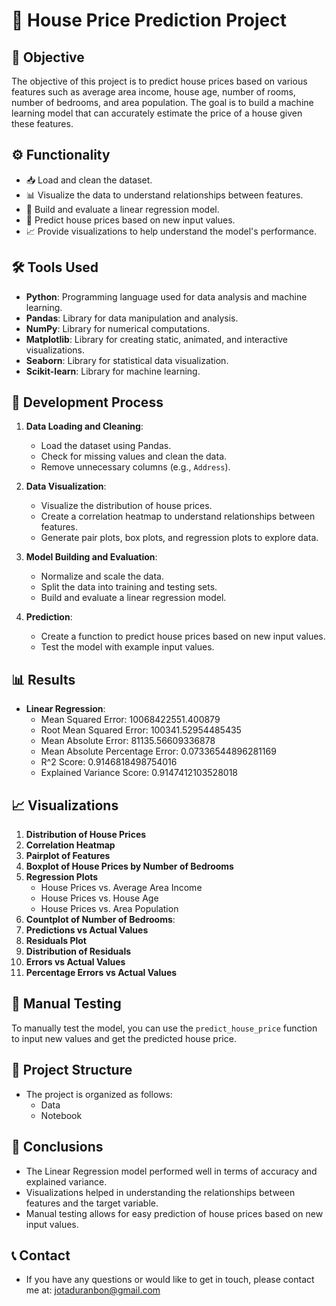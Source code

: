 # 🏡 House Price Prediction Project

## 🎯 Objective
The objective of this project is to predict house prices based on various features such as average area income, house age, number of rooms, number of bedrooms, and area population. The goal is to build a machine learning model that can accurately estimate the price of a house given these features.

## ⚙️ Functionality
- 📥 Load and clean the dataset.
- 📊 Visualize the data to understand relationships between features.
- 🤖 Build and evaluate a linear regression model.
- 🔮 Predict house prices based on new input values.
- 📈 Provide visualizations to help understand the model's performance.

## 🛠️ Tools Used
- **Python**: Programming language used for data analysis and machine learning.
- **Pandas**: Library for data manipulation and analysis.
- **NumPy**: Library for numerical computations.
- **Matplotlib**: Library for creating static, animated, and interactive visualizations.
- **Seaborn**: Library for statistical data visualization.
- **Scikit-learn**: Library for machine learning.

## 📝 Development Process
1. **Data Loading and Cleaning**:
   - Load the dataset using Pandas.
   - Check for missing values and clean the data.
   - Remove unnecessary columns (e.g., `Address`).

2. **Data Visualization**:
   - Visualize the distribution of house prices.
   - Create a correlation heatmap to understand relationships between features.
   - Generate pair plots, box plots, and regression plots to explore data.

3. **Model Building and Evaluation**:
   - Normalize and scale the data.
   - Split the data into training and testing sets.
   - Build and evaluate a linear regression model.

4. **Prediction**:
   - Create a function to predict house prices based on new input values.
   - Test the model with example input values.

## 📊 Results
- **Linear Regression**:
  - Mean Squared Error: 10068422551.400879
  - Root Mean Squared Error: 100341.52954485435
  - Mean Absolute Error: 81135.56609336878
  - Mean Absolute Percentage Error: 0.07336544896281169
  - R^2 Score: 0.9146818498754016
  - Explained Variance Score: 0.9147412103528018

## 📈 Visualizations
1. **Distribution of House Prices**
2. **Correlation Heatmap**
3. **Pairplot of Features**
4. **Boxplot of House Prices by Number of Bedrooms**
5. **Regression Plots**
   - House Prices vs. Average Area Income
   - House Prices vs. House Age
   - House Prices vs. Area Population
6. **Countplot of Number of Bedrooms**:
7. **Predictions vs Actual Values**
8. **Residuals Plot**
9. **Distribution of Residuals**
10. **Errors vs Actual Values**
11. **Percentage Errors vs Actual Values**

## 🧪 Manual Testing
To manually test the model, you can use the `predict_house_price` function to input new values and get the predicted house price. 

## 📂 Project Structure
- The project is organized as follows:
  - Data
  - Notebook

## 📌 Conclusions
- The Linear Regression model performed well in terms of accuracy and explained variance.
- Visualizations helped in understanding the relationships between features and the target variable.
- Manual testing allows for easy prediction of house prices based on new input values.

## 📞 Contact
- If you have any questions or would like to get in touch, please contact me at: jotaduranbon@gmail.com

